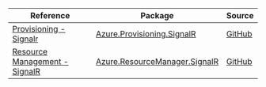 | Reference | Package | Source |
|---|---|---|
|[Provisioning - Signalr](provisioning.signalr-readme.md)|[Azure.Provisioning.SignalR](https://www.nuget.org/packages/Azure.Provisioning.SignalR)|[GitHub](https://github.com/Azure/azure-sdk-for-net/blob/main/sdk/provisioning/Azure.Provisioning.SignalR)|
|[Resource Management - SignalR](resourcemanager.signalr-readme.md)|[Azure.ResourceManager.SignalR](https://www.nuget.org/packages/Azure.ResourceManager.SignalR)|[GitHub](https://github.com/Azure/azure-sdk-for-net/blob/main/sdk/signalr/Azure.ResourceManager.SignalR)|

